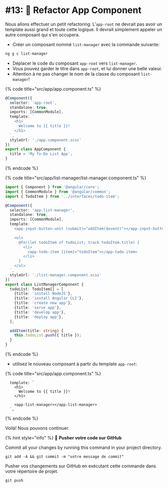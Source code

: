 # #13: 🚧 Refactor App Component

Nous allons effectuer un petit refactoring. L'`app-root` ne devrait pas avoir un template aussi grand et toute cette logique. Il devrait simplement appeler un autre composant qui s'en occupera.


* Créer un composant nommé `list-manager` avec la commande suivante:

```bash
ng g c list-manager
```

* Déplacer le code du composant `app-root` vers `list-manager`. &#x20;
* Vous pouvez garder le titre dans `app-root`, et lui donner une belle valeur.
* Attention à ne pas changer le nom de la classe du composant `list-manager`!

{% code title="src/app/app.component.ts" %}
```typescript
@Component({
  selector: 'app-root',
  standalone: true,
  imports: [CommonModule],
  template: `
    <h1>
      Welcome to {{ title }}!
    </h1>
  `,
  styleUrl: './app.component.scss'
})
export class AppComponent {
  title = 'My To-Do List App';
}
```
{% endcode %}

{% code title="src/app/list-manager/list-manager.component.ts" %}
```typescript
import { Component } from '@angular/core';
import { CommonModule } from '@angular/common';
import { TodoItem } from '../interfaces/todo-item';

@Component({
  selector: 'app-list-manager',
  standalone: true,
  imports: [CommonModule],
  template: `
    <app-input-button-unit (submit)="addItem($event)"></app-input-button-unit>

    <ul>
      @for(let todoItem of todoList; track todoItem.title) {
        <li>
          <app-todo-item [item]="todoItem"></app-todo-item>
        </li>
      }       
    </ul>
  `,
  styleUrl: './list-manager.component.scss'
})
export class ListManagerComponent {
  todoList: TodoItem[] = [
    {title: 'install NodeJS'},
    {title: 'install Angular CLI'},
    {title: 'create new app'},
    {title: 'serve app'},
    {title: 'develop app'},
    {title: 'deploy app'},
  ];

  addItem(title: string) {    
    this.todoList.push({ title });
  }
}
```
{% endcode %}

* utilisez le nouveau composant à partir du template `app-root`:

{% code title="src/app/app.component.ts" %}
```markup
  template: `
    <h1>
      Welcome to {{ title }}!
    </h1>

    <app-list-manager></app-list-manager>
  `,
```
{% endcode %}

Voilà! Nous pouvons continuer.

{% hint style="info" %}
💾 **Pusher votre code sur GitHub**

Commit all your changes by running this command in your project directory.

```
git add -A && git commit -m "votre message de commit"
```

Pusher vos changements sur GitHub en exécutant cette commande dans votre répertoire de projet.

```
git push
```
